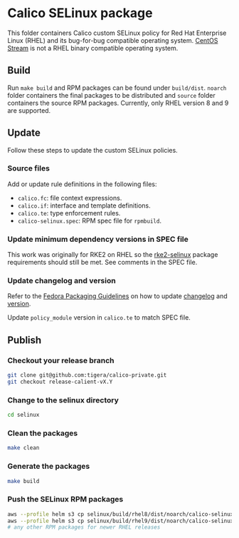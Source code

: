 # Calico SELinux package

This folder containers Calico custom SELinux policy for Red Hat Enterprise Linux (RHEL) and its bug-for-bug compatible operating system. [CentOS Stream](https://www.centos.org/centos-stream/) is not a RHEL binary compatible operating system.

## Build

Run `make build` and RPM packages can be found under `build/dist`. `noarch` folder containers the final packages to be distributed and `source` folder containers the source RPM packages. Currently, only RHEL version 8 and 9 are supported.

## Update

Follow these steps to update the custom SELinux policies.

### Source files

Add or update rule definitions in the following files:

- `calico.fc`: file context expressions.
- `calico.if`: interface and template definitions.
- `calico.te`: type enforcement rules.
- `calico-selinux.spec`: RPM spec file for `rpmbuild`.

### Update minimum dependency versions in SPEC file

This work was originally for RKE2 on RHEL so the [rke2-selinux](https://github.com/rancher/rke2-selinux) package requirements should still be met. See comments in the SPEC file.

### Update changelog and version

Refer to the [Fedora Packaging Guidelines](https://docs.fedoraproject.org/en-US/packaging-guidelines/) on how to update [changelog](https://docs.fedoraproject.org/en-US/packaging-guidelines/#changelogs) and [version](https://docs.fedoraproject.org/en-US/packaging-guidelines/Versioning/).

Update `policy_module` version in `calico.te` to match SPEC file.

## Publish

### Checkout your release branch

```bash
git clone git@github.com:tigera/calico-private.git
git checkout release-calient-vX.Y
```

### Change to the selinux directory

```bash
cd selinux
```

### Clean the packages

```bash
make clean
```

### Generate the packages

```bash
make build
```

### Push the SELinux RPM packages

```bash
aws --profile helm s3 cp selinux/build/rhel8/dist/noarch/calico-selinux-x.y-z.el8.noarch.rpm s3://tigera-public/ee/archives/ --acl public-read
aws --profile helm s3 cp selinux/build/rhel9/dist/noarch/calico-selinux-x.y-z.el9.noarch.rpm s3://tigera-public/ee/archives/ --acl public-read
# any other RPM packages for newer RHEL releases
```
